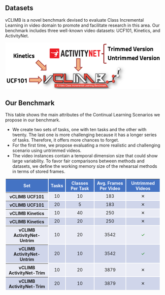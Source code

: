 ---
---
## Datasets

vCLIMB is a novel benchmark devised to evaluate Class Incremental Learning in video domain to promote and facilitate research in this area. Our benchmark includes three well-known video datasets: UCF101, Kinetics, and ActivityNet.

<div class="media media3">
 <img src="https://raw.githubusercontent.com/ojedaf/vCLIMB_website/main/assets/media/img_datasets.png"> 
</div>

## Our Benchmark

This table shows the main attributes of the Continual Learning Scenarios we propose in our benchmark.

<ul>
<li>We create two sets of tasks, one with ten tasks and the other with twenty. The last one is more challenging because it has a longer series of tasks. Therefore, it offers more chances to forget.
<li>For the first time, we propose evaluating a more realistic and challenging scenario using untrimmed videos.
<li>The video instances contain a temporal dimension size that could show large variability. To favor fair comparisons between methods and datasets, we define the working memory size of the rehearsal methods in terms of stored frames. 
</ul>

<table style="border-collapse: separate; text-align: center; vertical-align: middle; margin-left: auto;margin-right: auto;">
 <thead style="background-color: #4473c4;color: white;">
  <tr>
   <th>Set</th>
   <th>Tasks</th>
   <th>Classes Per Task</th>
   <th>Avg. Frames Per Video</th>
   <th>Untrimmed Videos</th>
  </tr>
 </thead>
 <tbody>
  <tr style="background-color: #e9ebf5">
   <th>vCLIMB UCF101</th>
   <td>10</td>
   <td>10</td>
   <td>183</td>
   <td>✕</td>
  </tr>
  <tr style="background-color: #cfd5ea">
   <th>vCLIMB UCF101</th>
   <td>20</td>
   <td>5</td>
   <td>183</td>
   <td>✕</td>
  </tr>
  <tr style="background-color: #e9ebf5">
   <th>vCLIMB Kinetics</th>
   <td>10</td>
   <td>40</td>
   <td>250</td>
   <td>✕</td>
  </tr>
  <tr style="background-color: #cfd5ea">
   <th>vCLIMB Kinetics</th>
   <td>20</td>
   <td>20</td>
   <td>250</td>
   <td>✕</td>
  </tr>
  <tr style="background-color: #e9ebf5">
   <th>vCLIMB ActivityNet-Untrim</th>
   <td>10</td>
   <td>20</td>
   <td>3542</td>
   <td style="color: green;">✓</td>
  </tr>
  <tr style="background-color: #cfd5ea">
   <th>vCLIMB ActivityNet-Untrim</th>
   <td>20</td>
   <td>10</td>
   <td>3542</td>
   <td style="color: green;">✓</td>
  </tr>
  <tr style="background-color: #e9ebf5">
   <th>vCLIMB ActivityNet-Trim</th>
   <td>10</td>
   <td>20</td>
   <td>3879</td>
   <td>✕</td>
  </tr>
  <tr style="background-color: #cfd5ea">
   <th>vCLIMB ActivityNet-Trim</th>
   <td>20</td>
   <td>10</td>
   <td>3879</td>
   <td>✕</td>
  </tr>
 </tbody>
</table>
